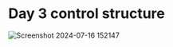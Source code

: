 # Day 3 control structure

![Screenshot 2024-07-16 152147](https://github.com/user-attachments/assets/a3fce9aa-1b77-4df1-958b-92ef1c2ec70c)
